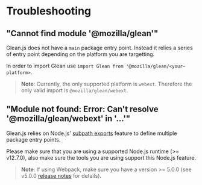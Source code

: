 # Troubleshooting

## "Cannot find module '@mozilla/glean'"

Glean.js does not have a `main` package entry point. Instead it relies a series of entry point depending on the platform you are targetting.

In order to import Glean use `import Glean from '@mozilla/glean/<your-platform>`.

> **Note**: Currently, the only supported platform is `webext`. Therefore the only valid import is `@mozilla/glean/webext`.

## "Module not found: Error: Can't resolve '@mozilla/glean/webext' in '...'"

Glean.js relies on Node.js' [subpath exports](https://nodejs.org/api/packages.html#packages_subpath_exports) feature to define multiple package entry points.

Please make sure that you are using a supported Node.js runtime (>= v12.7.0), also make sure
the tools you are using support this Node.js feature.

> **Note**: If using Webpack, make sure you have a version >= 5.0.0 (see v5.0.0 [release notes](https://webpack.js.org/blog/2020-10-10-webpack-5-release/#major-changes-new-nodejs-ecosystem-features) for details).
